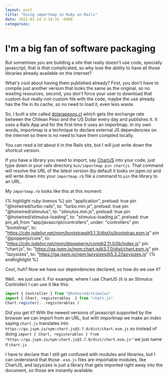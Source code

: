 ```yaml
---
layout: post
title: "Using importmap in Ruby on Rails"
date: 2022-01-24 3:14:35 -0400
categories:
---
```


# I'm a big fan of software packaging

But sometimes you are building a site that really doesn't use code, specially javascript,
that is *that* complicated, so why lose the ability to have all those libraries already 
available on the internet?

What's cool about having them published already? First, you don't have to compile just another 
version that looks the same as the original, so no wasting resources, second, you don't force 
your user to download that custom-but-really-not-custom file with the code, maybe the use already 
has the file in its cache, so no need to load it, even less waste.

So, I built a site called [dolarapesos.cl](https://dolarapesos.cl) which gets the exchange rate between 
the Chilean Peso and the US Dollar every day and publishes it. It uses a Rails App and for the first time 
it uses an importmap. In my own words, importmap is a technique to declare external JS dependencies on the 
internet so there is no need to have them compiled locally.

You can read a lot about it in the Rails site, but I will just write down the shortcut version.

If you have a library you need to import, say [ChartJS](https://www.chartjs.org/) into your code, just type 
down in your rails directory `bin/importmap pin chartjs`. That command will resolve the URL of the latest version 
(by default it looks on jspm.io) and will write down into your `importmap.rb` file a command to `pin` the library
to an URL.

My `importmap.rb` looks like this at this moment:

{% highlight ruby linenos %}
pin "application", preload: true
pin "@hotwired/turbo-rails", to: "turbo.min.js", preload: true
pin "@hotwired/stimulus", to: "stimulus.min.js", preload: true
pin "@hotwired/stimulus-loading", to: "stimulus-loading.js", preload: true
pin_all_from "app/javascript/controllers", under: "controllers"
pin "bootstrap", to: "https://cdn.jsdelivr.net/npm/bootstrap@5.1.3/dist/js/bootstrap.esm.js"
pin "@popperjs/core", to: "https://cdn.jsdelivr.net/npm/@popperjs/core@2.11.0/lib/index.js"
pin "chart.js", to: "https://ga.jspm.io/npm:chart.js@3.7.0/dist/chart.esm.js"
pin "lazysizes", to: "https://ga.jspm.io/npm:lazysizes@5.3.2/lazysizes.js"
{% endhighlight %}

Cool, huh? Now we have our dependencies declared, so how do we use it?

Well.. we just use it. For example, where I use ChartJS (it is an Stimulus Controller) I can use it like this:

```javascript
import { Controller } from "@hotwired/stimulus"
import { Chart, registerables  } from "chart.js"
Chart.register(...registerables )
```

Did you get it? With the newest versions of javascript supported by the browser we can import from an URL, but with importmap 
we make an index saying `chart.js` translates into `https://ga.jspm.io/npm:chart.js@3.7.0/dist/chart.esm.js` so instead of doing
`import { Chart, registerables } from "https://ga.jspm.io/npm:chart.js@3.7.0/dist/chart.esm.js"` we just name it `chart.js`

I have to declare that I still get confused with modules and libraries, but I can understand that those `.esm.js` files are importable 
modules, like ChartJS, and lazysizes is just a library that gets imported right away into the document, so those are instantly available.


